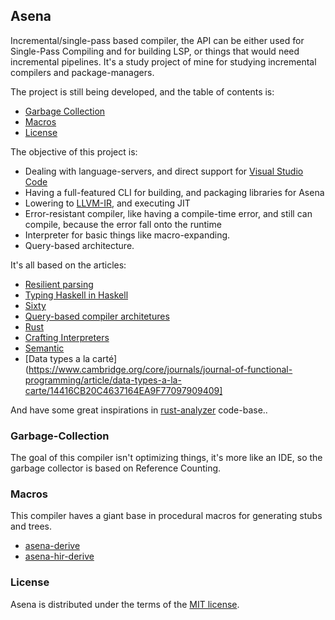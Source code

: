 ## Asena

Incremental/single-pass based compiler, the API can be either used for Single-Pass Compiling and for building LSP, or
things that would need incremental pipelines. It's a study project of mine for studying incremental compilers and
package-managers.

The project is still being developed, and the table of contents is:

- [Garbage Collection](#garbage-collection)
- [Macros](#macros)
- [License](#license)

The objective of this project is:

- Dealing with language-servers, and direct support for [Visual Studio Code](https://code.visualstudio.com/)
- Having a full-featured CLI for building, and packaging libraries for Asena
- Lowering to [LLVM-IR](https://llvm.org/), and executing JIT
- Error-resistant compiler, like having a compile-time error, and still can compile, because the error fall onto the
  runtime
- Interpreter for basic things like macro-expanding.
- Query-based architecture.

It's all based on the articles:

- [Resilient parsing](https://matklad.github.io/2023/05/21/resilient-ll-parsing-tutorial.html)
- [Typing Haskell in Haskell](http://web.cecs.pdx.edu/~mpj/thih/thih.pdf)
- [Sixty](https://github.com/ollef/sixty)
- [Query-based compiler architetures](https://ollef.github.io/blog/posts/query-based-compilers.html)
- [Rust](https://github.com/rust-lang/rust)
- [Crafting Interpreters](https://craftinginterpreters.com)
- [Semantic](https://github.com/github/semantic)
- [Data types a la carté](https://www.cambridge.org/core/journals/journal-of-functional-programming/article/data-types-a-la-carte/14416CB20C4637164EA9F77097909409]

And have some great inspirations in [rust-analyzer](https://github.com/rust-lang/rust-analyzer) code-base..

### Garbage-Collection

The goal of this compiler isn't optimizing things, it's more like an IDE, so the garbage collector is based on Reference
Counting.

### Macros

This compiler haves a giant base in procedural macros for generating stubs and trees.

- [asena-derive](asena-derive)
- [asena-hir-derive](asena-hir-derive)

### License

Asena is distributed under the terms of the [MIT license](LICENSE).
